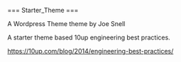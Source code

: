 === Starter_Theme ===

A Wordpress Theme theme by Joe Snell

A starter theme based 10up engineering best practices.

https://10up.com/blog/2014/engineering-best-practices/

